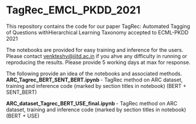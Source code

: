 # TagRec_EMCL_PKDD_2021

This repository contains the code for our paper TagRec: Automated Tagging of Questions withHierarchical Learning Taxonomy  accepted to ECML-PKDD 2021

The notebooks are provided for easy training and inference for the users. Please contact venkteshv@iiitd.ac.in if you ahve any difficulty in running or 
reproducing the results. Please provide 5 working days at max for response.

The following provide an idea of the notebooks and associated methods.
<b> ARC_Tagrec_BERT_SENT_BERT.ipynb </b> - TagRec method on ARC dataset, training and inference code (marked by section titles in notebook) (BERT + SENT_BERT)

<b> ARC_dataset_Tagrec_BERT_USE_final.ipynb </b> - TagRec method on ARC dataset, training and inference code (marked by section titles in notebook) (BERT + USE)
